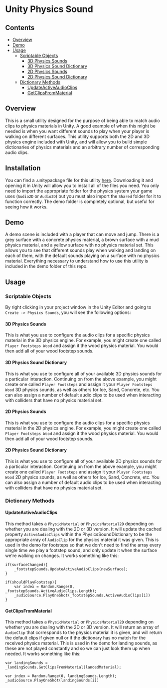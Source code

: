 # Unity Physics Sound

## Contents
- [Overview](#overview)
- [Demo](#demo)
- [Usage](#usage)
  * [Scriptable Objects](#scriptable-objects)
    + [3D Physics Sounds](#3d-physics-sounds)
    + [3D Physics Sound Dictionary](#3d-physics-sound-dictionary)
    + [2D Physics Sounds](#2d-physics-sounds)
    + [2D Physics Sound Dictionary](#2d-physics-sound-dictionary)
  * [Dictionary Methods](#dictionary-methods)
    + [UpdateActiveAudioClips](#updateactiveaudioclips)
    + [GetClipsFromMaterial](#getclipsfrommaterial)

## Overview

This is a small utility designed for the purpose of being able to match audio clips to physics materials in Unity. A good example of when this might be needed is when you want different sounds to play when your player is walking on different surfaces. This utility supports both the 2D and 3D physics engine included with Unity, and will allow you to build simple dictionaries of physics materials and an arbitrary number of corresponding audio clips.

## Installation

You can find a .unitypackage file for this utility [here](UnityPhysicsSound.unitypackage). Downloading it and opening it in Unity will allow you to install all of the files you need. You only need to import the appropriate folder for the physics system your game uses (`Audio2D` or `Audio3D`) but you must also import the `Shared` folder for it to function correctly. The demo folder is completely optional, but useful for seeing how it works.

## Demo

A demo scene is included with a player that can move and jump. There is a grey surface with a concrete physics material, a brown surface with a mud physics material, and a yellow surface with no physics material set. This allows you to see that different sounds play when walking and landing on each of them, with the default sounds playing on a surface with no physics material. Everything necessary to understand how to use this utility is included in the demo folder of this repo.

## Usage

### Scriptable Objects

By right clicking in your project window in the Unity Editor and going to `Create -> Physics Sounds`, you will see the following options:

#### 3D Physics Sounds

This is what you use to configure the audio clips for a specific physics material in the 3D physics engine. For example, you might create one called `Player Footsteps Wood` and assign it the wood physics material. You would then add all of your wood footstep sounds.

#### 3D Physics Sound Dictionary

This is what you use to configure all of your available 3D physics sounds for a particular interaction. Continuing on from the above example, you might create one called `Player Footsteps` and assign it your `Player Footsteps Wood` 3D physics sounds, as well as others for Ice, Sand, Concrete, etc. You can also assign a number of default audio clips to be used when interacting with colliders that have no physics material set.

#### 2D Physics Sounds

This is what you use to configure the audio clips for a specific physics material in the 2D physics engine. For example, you might create one called `Player Footsteps Wood` and assign it the wood physics material. You would then add all of your wood footstep sounds.

#### 2D Physics Sound Dictionary

This is what you use to configure all of your available 2D physics sounds for a particular interaction. Continuing on from the above example, you might create one called `Player Footsteps` and assign it your `Player Footsteps Wood` 2D physics sounds, as well as others for Ice, Sand, Concrete, etc. You can also assign a number of default audio clips to be used when interacting with colliders that have no physics material set.

### Dictionary Methods

#### UpdateActiveAudioClips

This method takes a `PhysicMaterial` or `PhysicsMaterial2D` depending on whether you are dealing with the 2D or 3D version. It will update the cached property `ActiveAudioClips` within the PhysicsSoundDictionary to be the appropriate array of `AudioClip` for the physics material it was given. This is used in the demo for footsteps so that we don't need to find the array every single time we play a footstep sound, and only update it when the surface we're walking on changes. It works something like this:

```
if(surfaceChanged){
    _footstepSounds.UpdateActiveAudioClips(newSurface);
}

if(shouldPlayFootstep){
    var index = Random.Range(0, _footstepSounds.ActiveAudioClips.Length);
    _audioSource.PlayOneShot(_footstepSounds.ActiveAudioClips[i])
}
```

#### GetClipsFromMaterial

This method takes a `PhysicMaterial` or `PhysicsMaterial2D` depending on whether you are dealing with the 2D or 3D version. It will return an array of `AudioClip` that corresponds to the physics material it is given, and will return the default clips if given null or if the dictionary has no match for the received physics material. This is used in the demo for landing sounds, as these are not played constantly and so we can just look them up when needed. It works something like this:

```
var landingSounds = _landingSounds.GetClipsFromMaterial(landedMaterial);

var index = Random.Range(0, landingSounds.Length);
_audioSource.PlayOneShot(landingSounds[i])
```
